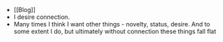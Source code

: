 - [[Blog]]
- I desire connection.
- Many times I think I want other things - novelty, status, desire. And to some extent I do, but ultimately without connection these things fall flat